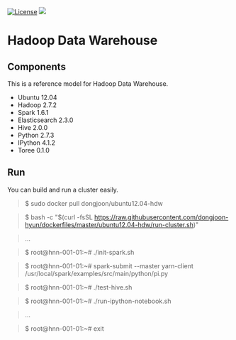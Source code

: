 [![License](https://img.shields.io/badge/license-Apache%202-blue.svg)](LICENSE)
[![](https://badge.imagelayers.io/dongjoon/ubuntu12.04-hdw:latest.svg)](https://imagelayers.io/?images=dongjoon/ubuntu12.04-hdw:latest)

Hadoop Data Warehouse
====================

Components
----------
This is a reference model for Hadoop Data Warehouse.

* Ubuntu 12.04
* Hadoop 2.7.2
* Spark 1.6.1
* Elasticsearch 2.3.0
* Hive 2.0.0
* Python 2.7.3
* IPython 4.1.2
* Toree 0.1.0

Run
---
You can build and run a cluster easily.

> $ sudo docker pull dongjoon/ubuntu12.04-hdw

> $ bash -c "$(curl -fsSL https://raw.githubusercontent.com/dongjoon-hyun/dockerfiles/master/ubuntu12.04-hdw/run-cluster.sh)"

> ...

> $ root@hnn-001-01:~# ./init-spark.sh

> $ root@hnn-001-01:~# spark-submit --master yarn-client /usr/local/spark/examples/src/main/python/pi.py

> $ root@hnn-001-01:~# ./test-hive.sh

> $ root@hnn-001-01:~# ./run-ipython-notebook.sh

> ...

> $ root@hnn-001-01:~# exit
